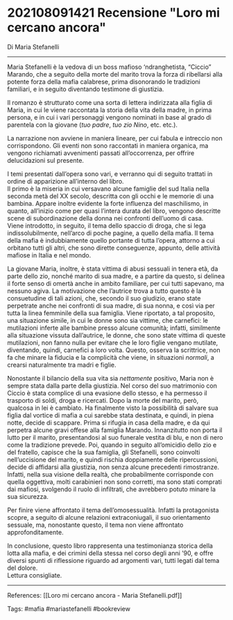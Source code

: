 # 202108091421 Recensione "Loro mi cercano ancora"
Di Maria Stefanelli

---

Maria Stefanelli è la vedova di un boss mafioso ‘ndranghetista, “Ciccio” Marando, che a seguito della morte del marito trova la forza di ribellarsi alla potente forza della mafia calabrese, prima disonorando le tradizioni familiari, e in seguito diventando testimone di giustizia.

Il romanzo è strutturato come una sorta di lettera indirizzata alla figlia di Maria, in cui le viene raccontata la storia della vita della madre, in prima persona, e in cui i vari personaggi vengono nominati in base al grado di parentela con la giovane (_tuo padre_, _tuo zio Nino_, etc. etc.).

La narrazione non avviene in maniera lineare, per cui fabula e intreccio non corrispondono. Gli eventi non sono raccontati in maniera organica, ma vengono richiamati avvenimenti passati all’occorrenza, per offrire delucidazioni sul presente.

I temi presentati dall’opera sono vari, e verranno qui di seguito trattati in ordine di apparizione all’interno del libro.  
Il primo è la miseria in cui versavano alcune famiglie del sud Italia nella seconda metà del XX secolo, descritta con gli occhi e le memorie di una bambina. Appare inoltre evidente la forte influenza del maschilismo, in quanto, all’inizio come per quasi l’intera durata del libro, vengono descritte scene di subordinazione della donna nei confronti dell’uomo di casa.  
Viene introdotto, in seguito, il tema dello spaccio di droga, che si lega indissolubilmente, nell’arco di poche pagine, a quello della mafia. Il tema della mafia è indubbiamente quello portante di tutta l’opera, attorno a cui orbitano tutti gli altri, che sono dirette conseguenze, appunto, delle attività mafiose in Italia e nel mondo.

La giovane Maria, inoltre, è stata vittima di abusi sessuali in tenera età, da parte dello zio, nonché marito di sua madre, e a partire da questo, si delinea il forte senso di omertà anche in ambito familiare, per cui tutti sapevano, ma nessuno agiva. La motivazione che l’autrice trova a tutto questo è la consuetudine di tali azioni, che, secondo il suo giudizio, erano state perpetrate anche nei confronti di sua madre, di sua nonna, e così via per tutta la linea femminile della sua famiglia. Viene riportato, a tal proposito, una situazione simile, in cui le donne sono sia vittime, che carnefici: le mutilazioni inferte alle bambine presso alcune comunità; infatti, similmente alla situazione vissuta dall’autrice, le donne, che sono state vittima di queste mutilazioni, non fanno nulla per evitare che le loro figlie vengano mutilate, diventando, quindi, carnefici a loro volta. Questo, osserva la scrittrice, non fa che minare la fiducia e la complicità che viene, in situazioni _normali_, a crearsi naturalmente tra madri e figlie.

Nonostante il bilancio della sua vita sia _nettamente_ positivo, Maria non è sempre stata dalla parte della giustizia. Nel corso del suo matrimonio con Ciccio è stata complice di una evasione dello stesso, e ha permesso il trasporto di soldi, droga e ricercati. Dopo la morte del marito, però, qualcosa in lei è cambiato. Ha finalmente visto la possibilità di salvare sua figlia dal vortice di mafia a cui sarebbe stata destinata, e quindi, in piena notte, decide di scappare. Prima si rifugia in casa della madre, e da qui perpetra alcune gravi offese alla famiglia Marando. Innanzitutto non porta il lutto per il marito, presentandosi al suo funerale vestita di blu, e non di nero come la tradizione prevede. Poi, quando in seguito all’omicidio dello zio e del fratello, capisce che la sua famiglia, gli Stefanelli, sono coinvolti nell’uccisione del marito, e quindi rischia doppiamente delle ripercussioni, decide di affidarsi alla giustizia, non senza alcune precedenti rimostranze. Infatti, nella sua visione della realtà, che probabilmente corrisponde con quella oggettiva, molti carabinieri non sono corretti, ma sono stati comprati dai mafiosi, svolgendo il ruolo di infiltrati, che avrebbero potuto minare la sua sicurezza.

Per finire viene affrontato il tema dell’omosessualità. Infatti la protagonista scopre, a seguito di alcune relazioni extraconiugali, il suo orientamento sessuale, ma, nonostante questo, il tema non viene affrontato approfonditamente.

In conclusione, questo libro rappresenta una testimonianza storica della lotta alla mafia, e dei crimini della stessa nel corso degli anni ’90, e offre diversi spunti di riflessione riguardo ad argomenti vari, tutti legati dal tema del dolore.  
Lettura consigliate.

---

References:
	[[Loro mi cercano ancora - Maria Stefanelli.pdf]]	

Tags:
	#mafia
	#mariastefanelli
	#bookreview
